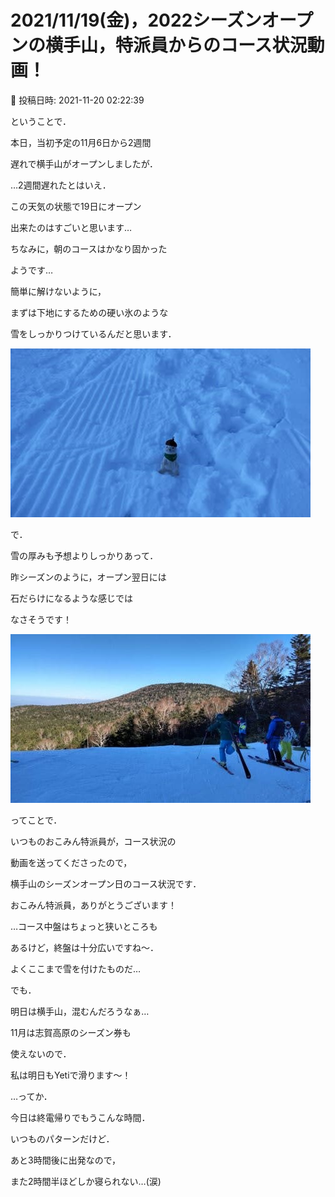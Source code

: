 # 2021/11/19(金)，2022シーズンオープンの横手山，特派員からのコース状況動画！

📅 投稿日時: 2021-11-20 02:22:39

ということで．


本日，当初予定の11月6日から2週間


遅れで横手山がオープンしましたが．


…2週間遅れたとはいえ．


この天気の状態で19日にオープン


出来たのはすごいと思います…





ちなみに，朝のコースはかなり固かった


ようです…


簡単に解けないように，


まずは下地にするための硬い氷のような


雪をしっかりつけているんだと思います．




![0591c52cc529e680f602c27e878915ba.jpg](images/0591c52cc529e680f602c27e878915ba.jpg)







で．


雪の厚みも予想よりしっかりあって．


昨シーズンのように，オープン翌日には


石だらけになるような感じでは


なさそうです！




![aab623bb415a27d49b9e21d08276fdec.jpg](images/aab623bb415a27d49b9e21d08276fdec.jpg)







ってことで．


いつものおこみん特派員が，コース状況の


動画を送ってくださったので，


横手山のシーズンオープン日のコース状況です．


おこみん特派員，ありがとうございます！








…コース中盤はちょっと狭いところも


あるけど，終盤は十分広いですね～．


よくここまで雪を付けたものだ…





でも．


明日は横手山，混むんだろうなぁ…


11月は志賀高原のシーズン券も


使えないので．


私は明日もYetiで滑ります～！





…ってか．


今日は終電帰りでもうこんな時間．


いつものパターンだけど．


あと3時間後に出発なので，


また2時間半ほどしか寝られない…(涙)
